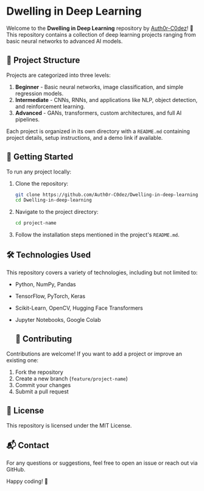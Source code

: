 # Dwelling in Deep Learning

Welcome to the **Dwelling in Deep Learning** repository by [Auth0r-C0dez](https://github.com/Auth0r-C0dez/Dwelling-in-deep-learning)! 🚀 This repository contains a collection of deep learning projects ranging from basic neural networks to advanced AI models.

## 📂 Project Structure

Projects are categorized into three levels:

1. **Beginner** - Basic neural networks, image classification, and simple regression models.
2. **Intermediate** - CNNs, RNNs, and applications like NLP, object detection, and reinforcement learning.
3. **Advanced** - GANs, transformers, custom architectures, and full AI pipelines.

Each project is organized in its own directory with a `README.md` containing project details, setup instructions, and a demo link if available.

## 🚀 Getting Started

To run any project locally:

1. Clone the repository:
   ```bash
   git clone https://github.com/Auth0r-C0dez/Dwelling-in-deep-learning.git
   cd Dwelling-in-deep-learning
   ```
2. Navigate to the project directory:
   ```bash
   cd project-name
   ```
3. Follow the installation steps mentioned in the project's `README.md`.

## 🛠 Technologies Used

This repository covers a variety of technologies, including but not limited to:

- Python, NumPy, Pandas
- TensorFlow, PyTorch, Keras
- Scikit-Learn, OpenCV, Hugging Face Transformers
- Jupyter Notebooks, Google Colab

  ## 🤝 Contributing

Contributions are welcome! If you want to add a project or improve an existing one:

1. Fork the repository
2. Create a new branch (`feature/project-name`)
3. Commit your changes
4. Submit a pull request

## 📜 License

This repository is licensed under the MIT License.

## 📬 Contact

For any questions or suggestions, feel free to open an issue or reach out via GitHub.

Happy coding! 🎉


